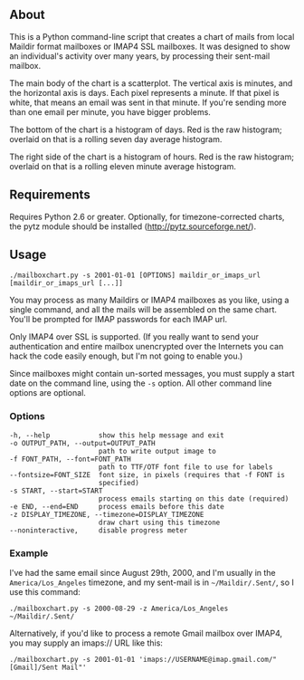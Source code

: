About
-----

This is a Python command-line script that creates a chart of mails from local Maildir format mailboxes or IMAP4 SSL mailboxes. It was designed to show an individual's activity over many years, by processing their sent-mail mailbox.

The main body of the chart is a scatterplot. The vertical axis is minutes, and the horizontal axis is days. Each pixel represents a minute. If that pixel is white, that means an email was sent in that minute. If you're sending more than one email per minute, you have bigger problems.

The bottom of the chart is a histogram of days. Red is the raw histogram; overlaid on that is a rolling seven day average histogram.

The right side of the chart is a histogram of hours. Red is the raw histogram; overlaid on that is a rolling eleven minute average histogram.


Requirements
------------

Requires Python 2.6 or greater. Optionally, for timezone-corrected charts, the pytz module should be installed (http://pytz.sourceforge.net/).


Usage
-----

    ./mailboxchart.py -s 2001-01-01 [OPTIONS] maildir_or_imaps_url [maildir_or_imaps_url [...]]

You may process as many Maildirs or IMAP4 mailboxes as you like, using a single command, and all the mails will be assembled on the same chart. You'll be prompted for IMAP passwords for each IMAP url. 

Only IMAP4 over SSL is supported. (If you really want to send your authentication and entire mailbox unencrypted over the Internets you can hack the code easily enough, but I'm not going to enable you.)

Since mailboxes might contain un-sorted messages, you must supply a start date on the command line, using the `-s` option. All other command line options are optional.


### Options ###

    -h, --help            show this help message and exit
    -o OUTPUT_PATH, --output=OUTPUT_PATH
                          path to write output image to
    -f FONT_PATH, --font=FONT_PATH
                          path to TTF/OTF font file to use for labels
    --fontsize=FONT_SIZE  font size, in pixels (requires that -f FONT is
                          specified)
    -s START, --start=START
                          process emails starting on this date (required)
    -e END, --end=END     process emails before this date
    -z DISPLAY_TIMEZONE, --timezone=DISPLAY_TIMEZONE
                          draw chart using this timezone
    --noninteractive,     disable progress meter


### Example ###

I've had the same email since August 29th, 2000, and I'm usually in the `America/Los_Angeles` timezone, and my sent-mail is in `~/Maildir/.Sent/`, so I use this command:

    ./mailboxchart.py -s 2000-08-29 -z America/Los_Angeles ~/Maildir/.Sent/

Alternatively, if you'd like to process a remote Gmail mailbox over IMAP4, you may supply an imaps:// URL like this:

    ./mailboxchart.py -s 2001-01-01 'imaps://USERNAME@imap.gmail.com/"[Gmail]/Sent Mail"'

